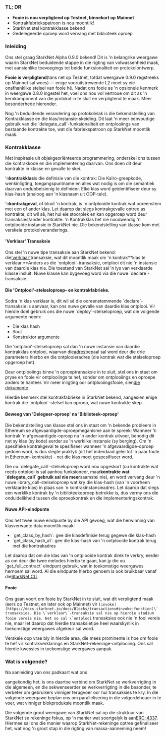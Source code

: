 ### TL; DR

* **Fooie is nou verpligtend op Testnet, binnekort op Mainnet**
* Kontrakfabriekspatroon is nou moontlik!
* StarkNet stel kontrakklasse bekend
* Gedelegeerde oproep word vervang met biblioteek oproep

### Inleiding

Ons stel graag StarkNet Alpha 0.9.0 bekend! Dit is 'n belangrike weergawe waarin StarkNet beduidende stappe in die rigting van volwassenheid maak, met aansienlike toevoegings tot beide funksionaliteit en protokolontwerp.

**Fooie is verpligtend**(tans net op Testnet, totdat weergawe 0.9.0 regstreeks op Mainnet sal wees) — enige vooruitstrewende L2 moet sy eie onafhanklike stelsel van fooie hê. Nadat ons fooie as 'n opsionele kenmerk in weergawe 0.8.0 ingestel het, voel ons nou vol vertroue om dit as 'n kernkomponent van die protokol in te sluit en verpligtend te maak. Meer besonderhede hieronder.

Nog 'n beduidende verandering op protokolvlak is die bekendstelling van Kontrakklasse en die klas/instansie-skeiding. Dit laat 'n meer eenvoudige gebruik van die \`delegate_call\`-funksionaliteit en ontplooiings van bestaande kontrakte toe, wat die fabriekspatroon op StarkNet moontlik maak.

### Kontrakklasse

Met inspirasie uit objekgeoriënteerde programmering, onderskei ons tussen die kontrakkode en die implementering daarvan. Ons doen dit deur kontrakte in klasse en gevalle te skei.

'n**kontrakklas**is die definisie van die kontrak: Die Kaïro-greepkode, wenkinligting, toegangspuntname en alles wat nodig is om die semantiek daarvan ondubbelsinnig te definieer. Elke klas word geïdentifiseer deur sy klas-hash (analoog aan 'n klasnaam uit OOP-tale).

'n**kontrakgeval**, of bloot 'n kontrak, is 'n ontplooide kontrak wat ooreenstem met een of ander klas. Let daarop dat slegs kontrakgevalle optree as kontrakte, dit wil sê, het hul eie stoorplek en kan opgeroep word deur transaksies/ander kontrakte. 'n Kontrakklas het nie noodwendig 'n ontplooide instansie in StarkNet nie. Die bekendstelling van klasse kom met verskeie protokolveranderings.

#### 'Verklaar' Transaksie

Ons stel 'n nuwe tipe transaksie aan StarkNet bekend: die['verklaar'](https://docs.starknet.io/docs/Blocks/transactions#declare-transaction)transaksie, wat dit moontlik maak om 'n kontrak**klas te verklaar.**Anders as die \`ontplooi\`-transaksie, ontplooi dit nie 'n instansie van daardie klas nie. Die toestand van StarkNet sal 'n lys van verklaarde klasse insluit. Nuwe klasse kan bygevoeg word via die nuwe \`declare\`-transaksie.

#### Die 'Ontplooi'-stelseloproep- en kontrakfabrieke.

Sodra 'n klas verklaar is, dit wil sê die ooreenstemmende \`declare\`-transaksie is aanvaar, kan ons nuwe gevalle van daardie klas ontplooi. Vir hierdie doel gebruik ons die nuwe \`deploy\`-stelseloproep, wat die volgende argumente neem:

* Die klas hash
* Sout
* Konstruktor argumente

Die 'ontplooi'-stelseloproep sal dan 'n nuwe instansie van daardie kontrakklas ontplooi, waarvan die[adres](https://docs.starknet.io/docs/Contracts/contract-address)bepaal sal word deur die drie parameters hierbo en die ontplooieradres (die kontrak wat die stelseloproep opgeroep het).

Deur ontplooiings binne 'n oproeptransaksie in te sluit, stel ons in staat om pryse en fooie vir ontplooiings te hef, sonder om ontplooiings en oproepe anders te hanteer. Vir meer inligting oor ontplooiingsfooie, sien[die dokumente](https://docs.starknet.io/docs/Fees/fee-mechanism#deployed-contracts).

Hierdie kenmerk stel kontrakfabrieke in StarkNet bekend, aangesien enige kontrak die \`ontplooi\`-stelsel kan oproep, wat nuwe kontrakte skep.

#### Beweeg van 'Delegeer-oproep' na 'Biblioteek-oproep'

Die bekendstelling van klasse stel ons in staat om 'n bekende probleem in Ethereum se afgevaardigde-oproepmeganisme aan te spreek: Wanneer 'n kontrak 'n afgevaardigde-oproep na 'n ander kontrak uitvoer, benodig dit net sy klas (sy kode) eerder as 'n werklike instansie (sy berging). Om 'n spesifieke kontrakgeval te spesifiseer wanneer 'n afgevaardigde-oproep gedoen word, is dus slegte praktyk (dit het inderdaad gelei tot 'n paar foute in Ethereum-kontrakte) - net die klas moet gespesifiseer word.

Die ou \`delegate_call\`-stelseloproep word nou opgeskort (ou kontrakte wat reeds ontplooi is sal aanhou funksioneer, maar**kontrakte wat \`delegate_call\` gebruik sal nie meer**saamstel nie), en word vervang deur 'n nuwe library_call-stelseloproep wat kry die klas-hash (van 'n voorheen verklaarde klas) in plaas van 'n kontrakinstansieadres. Let daarop dat slegs een werklike kontrak by 'n biblioteekoproep betrokke is, dus vermy ons die onduidelikheid tussen die oproepkontrak en die implementeringskontrak.

#### Nuwe API-eindpunte

Ons het twee nuwe eindpunte by die API gevoeg, wat die herwinning van klasverwante data moontlik maak:

* \`get_class_by_hash\`: gee die klasdefinisie terug gegewe die klas-hash
* \`get_class_hash_at\`: gee die klas-hash van 'n ontplooide kontrak terug met die kontrakadres

Let daarop dat om die klas van 'n ontplooide kontrak direk te verkry, eerder as om deur die twee metodes hierbo te gaan, kan jy die ou \`get_full_contract\` eindpunt gebruik, wat in toekomstige weergawes hernoem sal word. Al die eindpunte hierbo genoem is ook bruikbaar vanaf die[StarkNet CLI](https://docs.starknet.io/docs/CLI/commands).

#### Fooie

Ons gaan voort om fooie by StarkNet in te sluit, wat dit verpligtend maak (eers op Testnet, en later ook op Mainnet) vir ``[invoke](https://docs.starknet.io/docs/Blocks/transactions#invoke-function)\` transaksies. Die \`verklaar\`-transaksie sal nie op hierdie stadium fooie vereis nie. Net so sal \`ontplooi`` transaksies ook nie 'n fooi vereis nie, maar let daarop dat hierdie transaksietipe heel waarskynlik in toekomstige weergawes afgekeur sal word.

Verskeie oop vrae bly in hierdie area, die mees prominente is hoe om fooie te hef vir kontrakverklarings en StarkNet-rekeninge-ontplooiing. Ons sal hierdie kwessies in toekomstige weergawes aanpak.

### Wat is volgende?

Na aanleiding van ons padkaart wat ons</a>

aangekondig het, is ons daartoe verbind om StarkNet se werkverrigting in die algemeen, en die sekwenseerder se werkverrigting in die besonder, te verbeter om gebruikers vinniger terugvoer oor hul transaksies te kry. In die volgende weergawe beplan ons om parallelisering in die volgordehouer in te voer, wat vinniger blokproduksie moontlik maak.</p> 

Die volgende groot weergawe van StarkNet sal op die struktuur van StarkNet se rekeninge fokus, op 'n manier wat soortgelyk is aan[ERC-4337](https://medium.com/infinitism/erc-4337-account-abstraction-without-ethereum-protocol-changes-d75c9d94dc4a). Hiermee sal ons die manier waarop StarkNet-rekeninge optree gefinaliseer het, wat nog 'n groot stap in die rigting van massa-aanneming neem!